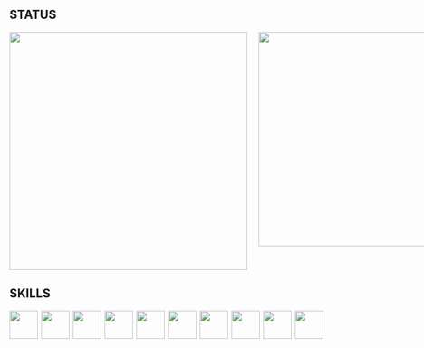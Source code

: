 ## STATUS

<div style="display:flex; justify-content:space-around; gap:20px; ">
    <img style="width:30em" src="https://github-readme-stats.vercel.app/api?username=JuNiOoO13&show_icons=true&theme=synthwave">
     <img style="width:27em" src="https://github-readme-stats.vercel.app/api/top-langs/?username=JuNiOoO13&layout=compact">
</div>


## SKILLS
<div style="display:flex; gap:6px; margin:auto;" >
    <img style="width:50px" src="https://cdn.jsdelivr.net/gh/devicons/devicon/icons/dotnetcore/dotnetcore-original.svg" />
    <img style="width:50px" src="https://cdn.jsdelivr.net/gh/devicons/devicon/icons/html5/html5-original.svg">
    <img style="width:50px" src="https://cdn.jsdelivr.net/gh/devicons/devicon/icons/css3/css3-original.svg" />
    <img style="width:50px" src="https://cdn.jsdelivr.net/gh/devicons/devicon/icons/javascript/javascript-original.svg" />
    <img style="width:50px" src="https://cdn.jsdelivr.net/gh/devicons/devicon/icons/csharp/csharp-original.svg" />
    <img style="width:50px" src="https://cdn.jsdelivr.net/gh/devicons/devicon/icons/python/python-original.svg" />
    <img style="width:50px" src="https://cdn.jsdelivr.net/gh/devicons/devicon/icons/microsoftsqlserver/microsoftsqlserver-plain-wordmark.svg" />
    <img style="width:50px" src="https://cdn.jsdelivr.net/gh/devicons/devicon@latest/icons/mysql/mysql-original-wordmark.svg" /> 
    <img style="width:50px" src="https://cdn.jsdelivr.net/gh/devicons/devicon@latest/icons/lua/lua-plain.svg" /> 
    <img style="width:50px" src="https://cdn.jsdelivr.net/gh/devicons/devicon@latest/icons/angular/angular-original.svg" />
          
</div>

